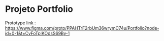 
# Projeto Portfolio

Prototype link :
https://www.figma.com/proto/PPAHTrF2rbUm36wrymC74u/Portfolio?node-id=0-1&t=CvFoTpIKOdsS69By-1
